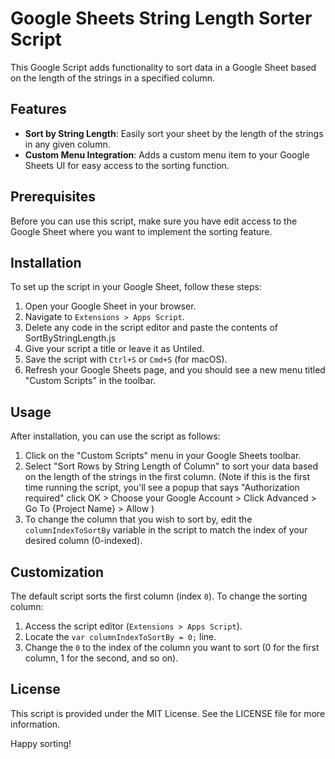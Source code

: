 # Google Sheets String Length Sorter Script

This Google Script adds functionality to sort data in a Google Sheet based on the length of the strings in a specified column.

## Features

- **Sort by String Length**: Easily sort your sheet by the length of the strings in any given column.
- **Custom Menu Integration**: Adds a custom menu item to your Google Sheets UI for easy access to the sorting function.

## Prerequisites

Before you can use this script, make sure you have edit access to the Google Sheet where you want to implement the sorting feature.

## Installation

To set up the script in your Google Sheet, follow these steps:

1. Open your Google Sheet in your browser.
2. Navigate to `Extensions > Apps Script`.
3. Delete any code in the script editor and paste the contents of SortByStringLength.js
4. Give your script a title or leave it as Untiled. 
5. Save the script with `Ctrl+S` or `Cmd+S` (for macOS).
6. Refresh your Google Sheets page, and you should see a new menu titled "Custom Scripts" in the toolbar.

## Usage

After installation, you can use the script as follows:

1. Click on the "Custom Scripts" menu in your Google Sheets toolbar.
2. Select "Sort Rows by String Length of Column" to sort your data based on the length of the strings in the first column. (Note if this is the first time running the script, you'll see a popup that says "Authorization required" click OK > Choose your Google Account > Click Advanced > Go To {Project Name} >  Allow )
3. To change the column that you wish to sort by, edit the `columnIndexToSortBy` variable in the script to match the index of your desired column (0-indexed).

## Customization

The default script sorts the first column (index `0`). To change the sorting column:

1. Access the script editor (`Extensions > Apps Script`).
2. Locate the `var columnIndexToSortBy = 0;` line.
3. Change the `0` to the index of the column you want to sort (0 for the first column, 1 for the second, and so on).

## License

This script is provided under the MIT License. See the LICENSE file for more information.

Happy sorting! 
